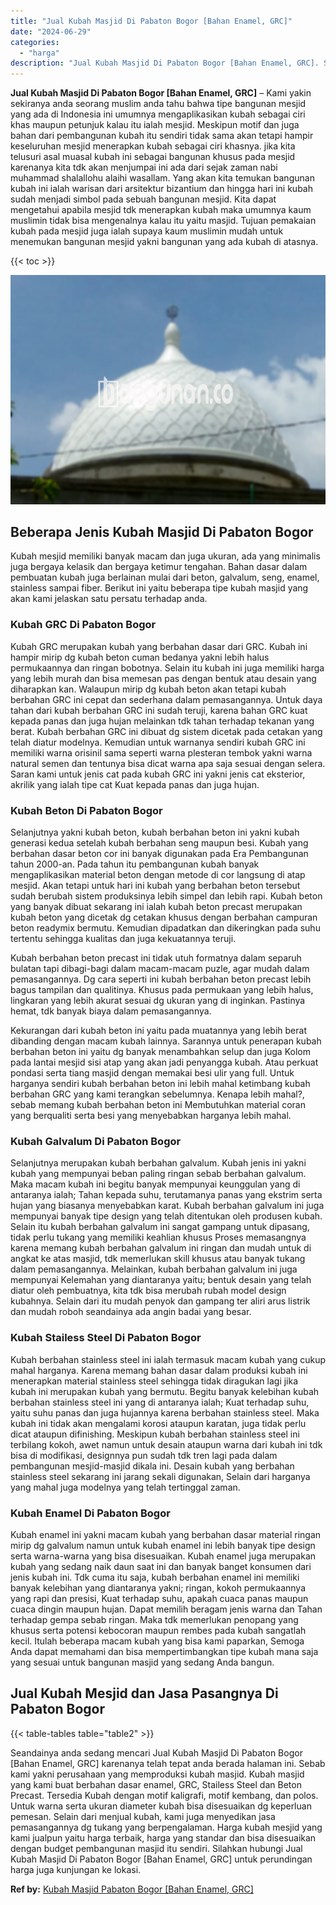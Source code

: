 ```yaml
---
title: "Jual Kubah Masjid Di Pabaton Bogor [Bahan Enamel, GRC]"
date: "2024-06-29"
categories: 
  - "harga"
description: "Jual Kubah Masjid Di Pabaton Bogor [Bahan Enamel, GRC]. Seandainya anda sedang mencari Jual Kubah Masjid Di Pabaton Bogor [Bahan Enamel, GRC] karenanya tel..."
---
```


**Jual Kubah Masjid Di Pabaton Bogor \[Bahan Enamel, GRC\]** – Kami yakin sekiranya anda seorang muslim anda tahu bahwa tipe bangunan mesjid yang ada di Indonesia ini umumnya mengaplikasikan kubah sebagai ciri khas maupun petunjuk kalau itu ialah mesjid. Meskipun motif dan juga bahan dari pembangunan kubah itu sendiri tidak sama akan tetapi hampir keseluruhan mesjid menerapkan kubah sebagai ciri khasnya. jika kita telusuri asal muasal kubah ini sebagai bangunan khusus pada mesjid karenanya kita tdk akan menjumpai ini ada dari sejak zaman nabi muhammad shalallohu alaihi wasallam. Yang akan kita temukan bangunan kubah ini ialah warisan dari arsitektur bizantium dan hingga hari ini kubah sudah menjadi simbol pada sebuah bangunan mesjid. Kita dapat mengetahui apabila mesjid tdk menerapkan kubah maka umumnya kaum muslimin tidak bisa mengenalnya kalau itu yaitu masjid. Tujuan pemakaian kubah pada mesjid juga ialah supaya kaum muslimin mudah untuk menemukan bangunan mesjid yakni bangunan yang ada kubah di atasnya.

{{< toc >}}

![Jual Kubah Masjid Di Pabaton Bogor [Bahan Enamel, GRC]](/images/jual-kubah-masjid-02.png)

## Beberapa Jenis Kubah Masjid Di Pabaton Bogor

Kubah mesjid memiliki banyak macam dan juga ukuran, ada yang minimalis juga bergaya kelasik dan bergaya ketimur tengahan. Bahan dasar dalam pembuatan kubah juga berlainan mulai dari beton, galvalum, seng, enamel, stainless sampai fiber. Berikut ini yaitu beberapa tipe kubah masjid yang akan kami jelaskan satu persatu terhadap anda.

### Kubah GRC Di Pabaton Bogor

Kubah GRC merupakan kubah yang berbahan dasar dari GRC. Kubah ini hampir mirip dg kubah beton cuman bedanya yakni lebih halus permukaannya dan ringan bobotnya. Selain itu kubah ini juga memiliki harga yang lebih murah dan bisa memesan pas dengan bentuk atau desain yang diharapkan kan. Walaupun mirip dg kubah beton akan tetapi kubah berbahan GRC ini cepat dan sederhana dalam pemasangannya. Untuk daya tahan dari kubah berbahan GRC ini sudah teruji, karena bahan GRC kuat kepada panas dan juga hujan melainkan tdk tahan terhadap tekanan yang berat. Kubah berbahan GRC ini dibuat dg sistem dicetak pada cetakan yang telah diatur modelnya. Kemudian untuk warnanya sendiri kubah GRC ini memiliki warna orisinil sama seperti warna plesteran tembok yakni warna natural semen dan tentunya bisa dicat warna apa saja sesuai dengan selera. Saran kami untuk jenis cat pada kubah GRC ini yakni jenis cat eksterior, akrilik yang ialah tipe cat Kuat kepada panas dan juga hujan.

### Kubah Beton Di Pabaton Bogor

Selanjutnya yakni kubah beton, kubah berbahan beton ini yakni kubah generasi kedua setelah kubah berbahan seng maupun besi. Kubah yang berbahan dasar beton cor ini banyak digunakan pada Era Pembangunan tahun 2000-an. Pada tahun itu pembangunan kubah banyak mengaplikasikan material beton dengan metode di cor langsung di atap mesjid. Akan tetapi untuk hari ini kubah yang berbahan beton tersebut sudah berubah sistem produksinya lebih simpel dan lebih rapi. Kubah beton yang banyak dibuat sekarang ini ialah kubah beton precast merupakan kubah beton yang dicetak dg cetakan khusus dengan berbahan campuran beton readymix bermutu. Kemudian dipadatkan dan dikeringkan pada suhu tertentu sehingga kualitas dan juga kekuatannya teruji.

Kubah berbahan beton precast ini tidak utuh formatnya dalam separuh bulatan tapi dibagi-bagi dalam macam-macam puzle, agar mudah dalam pemasangannya. Dg cara seperti ini kubah berbahan beton precast lebih bagus tampilan dan qualitinya. Khusus pada permukaan yang lebih halus, lingkaran yang lebih akurat sesuai dg ukuran yang di inginkan. Pastinya hemat, tdk banyak biaya dalam pemasangannya.

Kekurangan dari kubah beton ini yaitu pada muatannya yang lebih berat dibanding dengan macam kubah lainnya. Sarannya untuk penerapan kubah berbahan beton ini yaitu dg banyak menambahkan selup dan juga Kolom pada lantai mesjid sisi atap yang akan jadi penyangga kubah. Atau perkuat pondasi serta tiang masjid dengan memakai besi ulir yang full. Untuk harganya sendiri kubah berbahan beton ini lebih mahal ketimbang kubah berbahan GRC yang kami terangkan sebelumnya. Kenapa lebih mahal?, sebab memang kubah berbahan beton ini Membutuhkan material coran yang berqualiti serta besi yang menyebabkan harganya lebih mahal.

### Kubah Galvalum Di Pabaton Bogor

Selanjutnya merupakan kubah berbahan galvalum. Kubah jenis ini yakni kubah yang mempunyai beban paling ringan sebab berbahan galvalum. Maka macam kubah ini begitu banyak mempunyai keunggulan yang di antaranya ialah; Tahan kepada suhu, terutamanya panas yang ekstrim serta hujan yang biasanya menyebabkan karat. Kubah berbahan galvalum ini juga mempunyai banyak tipe design yang telah ditentukan oleh produsen kubah. Selain itu kubah berbahan galvalum ini sangat gampang untuk dipasang, tidak perlu tukang yang memiliki keahlian khusus Proses memasangnya karena memang kubah berbahan galvalum ini ringan dan mudah untuk di angkat ke atas masjid, tdk memerlukan skill khusus atau banyak tukang dalam pemasangannya. Melainkan, kubah berbahan galvalum ini juga mempunyai Kelemahan yang diantaranya yaitu; bentuk desain yang telah diatur oleh pembuatnya, kita tdk bisa merubah rubah model design kubahnya. Selain dari itu mudah penyok dan gampang ter aliri arus listrik dan mudah roboh seandainya ada angin badai yang besar.

### Kubah Stailess Steel Di Pabaton Bogor

Kubah berbahan stainless steel ini ialah termasuk macam kubah yang cukup mahal harganya. Karena memang bahan dasar dalam produksi kubah ini menerapkan material stainless steel sehingga tidak diragukan lagi jika kubah ini merupakan kubah yang bermutu. Begitu banyak kelebihan kubah berbahan stainless steel ini yang di antaranya ialah; Kuat terhadap suhu, yaitu suhu panas dan juga hujannya karena berbahan stainless steel. Maka kubah ini tidak akan mengalami korosi ataupun karatan, juga tidak perlu dicat ataupun difinishing. Meskipun kubah berbahan stainless steel ini terbilang kokoh, awet namun untuk desain ataupun warna dari kubah ini tdk bisa di modifikasi, designnya pun sudah tdk tren lagi pada dalam pembangunan mesjid-masjid dikala ini. Desain kubah yang berbahan stainless steel sekarang ini jarang sekali digunakan, Selain dari harganya yang mahal juga modelnya yang telah tertinggal zaman.

### Kubah Enamel Di Pabaton Bogor

Kubah enamel ini yakni macam kubah yang berbahan dasar material ringan mirip dg galvalum namun untuk kubah enamel ini lebih banyak tipe design serta warna-warna yang bisa disesuaikan. Kubah enamel juga merupakan kubah yang sedang naik daun saat ini dan banyak banget konsumen dari jenis kubah ini. Tdk cuma itu saja, kubah berbahan enamel ini memiliki banyak kelebihan yang diantaranya yakni; ringan, kokoh permukaannya yang rapi dan presisi, Kuat terhadap suhu, apakah cuaca panas maupun cuaca dingin maupun hujan. Dapat memilih beragam jenis warna dan Tahan terhadap gempa sebab ringan. Maka tdk memerlukan penopang yang khusus serta potensi kebocoran maupun rembes pada kubah sangatlah kecil. Itulah beberapa macam kubah yang bisa kami paparkan, Semoga Anda dapat memahami dan bisa mempertimbangkan tipe kubah mana saja yang sesuai untuk bangunan masjid yang sedang Anda bangun.

## Jual Kubah Mesjid dan Jasa Pasangnya Di Pabaton Bogor

{{< table-tables table="table2" >}}

Seandainya anda sedang mencari Jual Kubah Masjid Di Pabaton Bogor \[Bahan Enamel, GRC\] karenanya telah tepat anda berada halaman ini. Sebab kami yakni perusahaan yang memproduksi kubah masjid. Kubah masjid yang kami buat berbahan dasar enamel, GRC, Stailess Steel dan Beton Precast. Tersedia Kubah dengan motif kaligrafi, motif kembang, dan polos. Untuk warna serta ukuran diameter kubah bisa disesuaikan dg keperluan pemesan. Selain dari menjual kubah, kami juga menyedikan jasa pemasangannya dg tukang yang berpengalaman. Harga kubah mesjid yang kami jualpun yaitu harga terbaik, harga yang standar dan bisa disesuaikan dengan budget pembangunan masjid itu sendiri. Silahkan hubungi Jual Kubah Masjid Di Pabaton Bogor \[Bahan Enamel, GRC\] untuk perundingan harga juga kunjungan ke lokasi.

**Ref by:** [Kubah Masjid Pabaton Bogor [Bahan Enamel, GRC]](https://id.wikipedia.org/wiki/Kubah)
